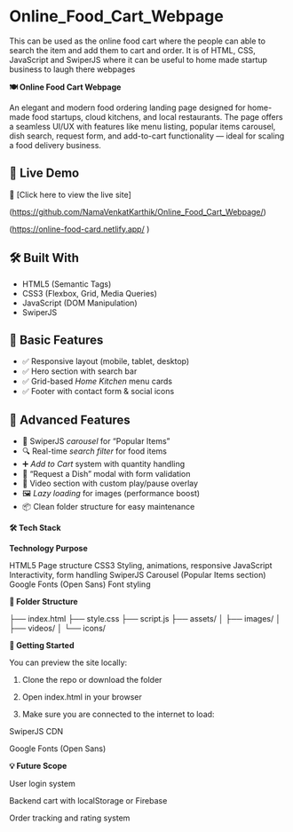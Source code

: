 # Online_Food_Cart_Webpage
This can be used as the online food cart where the people can able to search the item and add them to cart and order. It is of HTML, CSS, JavaScript and SwiperJS where it can be useful to home made startup business to laugh there webpages



**🍽 Online Food Cart Webpage**

An elegant and modern food ordering landing page designed for home-made food startups, cloud kitchens, and local restaurants. The page offers a seamless UI/UX with features like menu listing, popular items carousel, dish search, request form, and add-to-cart functionality — ideal for scaling a food delivery business.


## 🔗 Live Demo

🚀 [Click here to view the live site]

(https://github.com/NamaVenkatKarthik/Online_Food_Cart_Webpage/)

(https://online-food-card.netlify.app/ )


## 🛠 Built With
- HTML5 (Semantic Tags)
- CSS3 (Flexbox, Grid, Media Queries)
- JavaScript (DOM Manipulation)
- SwiperJS


## 🔧 Basic Features
- ✅ Responsive layout (mobile, tablet, desktop)
- ✅ Hero section with search bar
- ✅ Grid-based *Home Kitchen* menu cards
- ✅ Footer with contact form & social icons


## 🧠 Advanced Features
- 🚀 SwiperJS *carousel* for “Popular Items”
- 🔍 Real-time *search filter* for food items
- ➕ *Add to Cart* system with quantity handling
- 📝 “Request a Dish” modal with form validation
- 🎥 Video section with custom play/pause overlay
- 🖼 *Lazy loading* for images (performance boost)
- 📦 Clean folder structure for easy maintenance


**🛠 Tech Stack**

**Technology	                   Purpose**

HTML5	                       Page structure
CSS3	                       Styling, animations, responsive
JavaScript	                 Interactivity, form handling
SwiperJS	                   Carousel (Popular Items section)
Google Fonts (Open Sans)	   Font styling


**📁 Folder Structure**

├── index.html 
├── style.css 
├── script.js 
├── assets/ 
│   ├── images/
│   ├── videos/ 
│   └── icons/
 

**🚀 Getting Started**

You can preview the site locally:

1. Clone the repo or download the folder

2. Open index.html in your browser

3. Make sure you are connected to the internet to load:

SwiperJS CDN

Google Fonts (Open Sans)


**💡 Future Scope**

User login system

Backend cart with localStorage or Firebase

Order tracking and rating system
